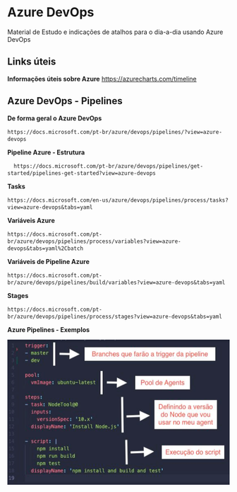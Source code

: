 # Azure DevOps
Material de Estudo e indicações de atalhos para o dia-a-dia usando Azure DevOps
## Links úteis
**Informações úteis sobre Azure**
  https://azurecharts.com/timeline

## Azure DevOps - Pipelines

**De forma geral o Azure DevOps**
```
https://docs.microsoft.com/pt-br/azure/devops/pipelines/?view=azure-devops
```
**Pipeline Azure - Estrutura**
```
  https://docs.microsoft.com/pt-br/azure/devops/pipelines/get-started/pipelines-get-started?view=azure-devops
```
**Tasks**
```
https://docs.microsoft.com/en-us/azure/devops/pipelines/process/tasks?view=azure-devops&tabs=yaml 
```
**Variáveis Azure**
```
https://docs.microsoft.com/pt-br/azure/devops/pipelines/process/variables?view=azure-devops&tabs=yaml%2Cbatch
```
**Variáveis de Pipeline Azure**
```
https://docs.microsoft.com/pt-br/azure/devops/pipelines/build/variables?view=azure-devops&tabs=yaml
```
**Stages**
```
https://docs.microsoft.com/pt-br/azure/devops/pipelines/process/stages?view=azure-devops&tabs=yaml
```

**Azure Pipelines - Exemplos**

![images](images/pipeline-example01.png)










